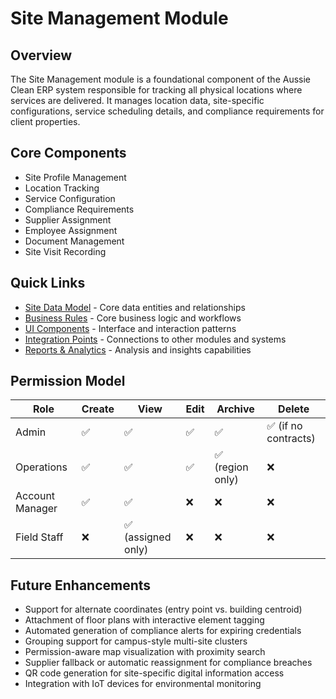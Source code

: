 
# Site Management Module

## Overview
The Site Management module is a foundational component of the Aussie Clean ERP system responsible for tracking all physical locations where services are delivered. It manages location data, site-specific configurations, service scheduling details, and compliance requirements for client properties.

## Core Components
- Site Profile Management
- Location Tracking
- Service Configuration
- Compliance Requirements
- Supplier Assignment
- Employee Assignment
- Document Management
- Site Visit Recording

## Quick Links
- [Site Data Model](./site/SITE_DATA_MODEL.md) - Core data entities and relationships
- [Business Rules](./site/BUSINESS_RULES.md) - Core business logic and workflows
- [UI Components](./site/UI_COMPONENTS.md) - Interface and interaction patterns
- [Integration Points](./site/INTEGRATION_POINTS.md) - Connections to other modules and systems
- [Reports & Analytics](./site/REPORTS_ANALYTICS.md) - Analysis and insights capabilities

## Permission Model

| Role | Create | View | Edit | Archive | Delete |
|------|--------|------|------|---------|--------|
| Admin | ✅ | ✅ | ✅ | ✅ | ✅ (if no contracts) |
| Operations | ✅ | ✅ | ✅ | ✅ (region only) | ❌ |
| Account Manager | ✅ | ✅ | ❌ | ❌ | ❌ |
| Field Staff | ❌ | ✅ (assigned only) | ❌ | ❌ | ❌ |

## Future Enhancements
- Support for alternate coordinates (entry point vs. building centroid)
- Attachment of floor plans with interactive element tagging
- Automated generation of compliance alerts for expiring credentials
- Grouping support for campus-style multi-site clusters
- Permission-aware map visualization with proximity search
- Supplier fallback or automatic reassignment for compliance breaches
- QR code generation for site-specific digital information access
- Integration with IoT devices for environmental monitoring
